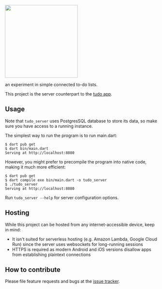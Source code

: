 <img src="tudo.svg" width="240">

an experiment in simple connected to-do lists.

This project is the server counterpart to the [tudo app](https://github.com/cachapa/tudo).

## Usage

Note that `tudo_server` uses PostgresSQL database to store its data, so make sure you have access to a running instance.

The simplest way to run the program is to run main.dart:

``` shell
$ dart pub get
$ dart bin/main.dart
Serving at http://localhost:8080
```

However, you might prefer to precompile the program into native code, making it much more efficient:

``` shell
$ dart pub get
$ dart compile exe bin/main.dart -o tudo_server
$ ./tudo_server
Serving at http://localhost:8080
```

Run `tudo_server --help` for server configuration options.

## Hosting

While this project can be hosted from any internet-accessible device, keep in mind:

* It isn't suited for serverless hosting (e.g. Amazon Lambda, Google Cloud Run) since the server uses websockets for long-running sessions
* HTTPS is required as modern Android and iOS versions disallow apps from establishing plaintext connections

## How to contribute

Please file feature requests and bugs at the [issue tracker](https://github.com/cachapa/tudo_server/issues).

